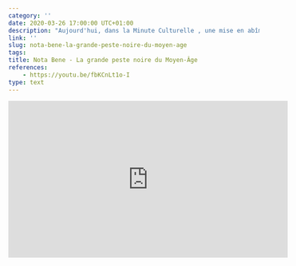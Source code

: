 ```yaml
---
category: ''
date: 2020-03-26 17:00:00 UTC+01:00
description: "Aujourd'hui, dans la Minute Culturelle , une mise en abîme de notre pandémie, en jetant un oeil à celle qui a décimé l'Europe au Moyen-Âge."
link: ''
slug: nota-bene-la-grande-peste-noire-du-moyen-age
tags:
title: Nota Bene - La grande peste noire du Moyen-Âge
references:
    - https://youtu.be/fbKCnLt1o-I
type: text
---
```


<iframe width="560" height="315" src="https://www.youtube-nocookie.com/embed/fbKCnLt1o-I" frameborder="0" allow="accelerometer; autoplay; encrypted-media; gyroscope; picture-in-picture" allowfullscreen></iframe>

